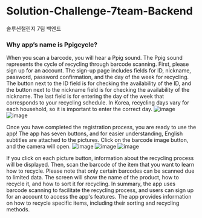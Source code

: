 # Solution-Challenge-7team-Backend
솔루션챌린지 7팀 백엔드
<br>
### Why app’s name is Ppigcycle?
When you scan a barcode, you will hear a Ppig sound. The Ppig sound represents the cycle of recycling through barcode scanning.
First, please sign up for an account. The sign-up page includes fields for ID, nickname, password, password confirmation, and the day of the week for recycling. The button next to the ID field is for checking the availability of the ID, and the button next to the nickname field is for checking the availability of the nickname. The last field is for entering the day of the week that corresponds to your recycling schedule. In Korea, recycling days vary for each household, so it is important to enter the correct day.
![image](https://user-images.githubusercontent.com/101980750/229178468-26d04fae-0411-4fc5-a8e9-c0b22d994e05.png)
![image](https://user-images.githubusercontent.com/101980750/229178498-1ec04a6a-fc07-4532-b832-dad6d21b77af.png)

Once you have completed the registration process, you are ready to use the app! The app has seven buttons, and for easier understanding, English subtitles are attached to the pictures. Click on the barcode image button, and the camera will open.
![image](https://user-images.githubusercontent.com/101980750/229178556-cd63883a-02d4-4f25-8b4f-8665b0214fdf.png)
![image](https://user-images.githubusercontent.com/101980750/229178574-d79378b6-58c3-4db9-b9b2-4bf0195edfd1.png)
![image](https://user-images.githubusercontent.com/101980750/229178591-23601e64-8b09-4610-8423-aa8aef4cbc48.png)

If you click on each picture button, information about the recycling process will be displayed. Then, scan the barcode of the item that you want to learn how to recycle. Please note that only certain barcodes can be scanned due to limited data. The screen will show the name of the product, how to recycle it, and how to sort it for recycling. In summary, the app uses barcode scanning to facilitate the recycling process, and users can sign up for an account to access the app's features. The app provides information on how to recycle specific items, including their sorting and recycling methods.
